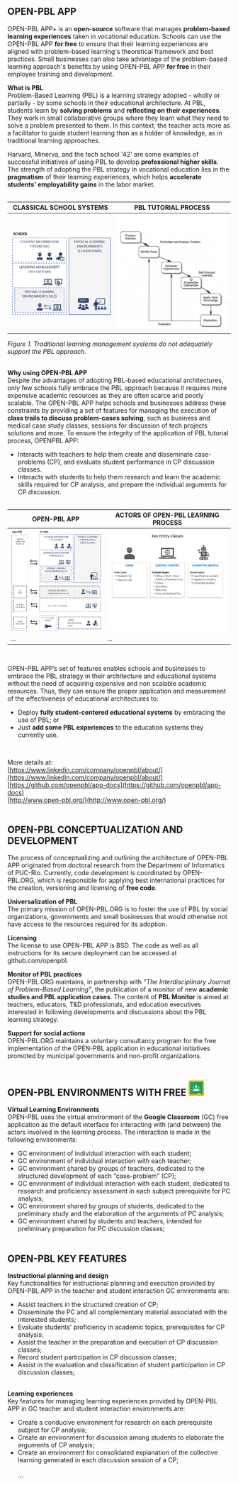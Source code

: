 ## OPEN-PBL APP 

OPEN-PBL APP+ is an **open-source** software that manages **problem-based learning experiences** taken in vocational education. Schools can use the OPEN-PBL APP **for free** to ensure that their learning experiences are aligned with problem-based learning's theoretical framework and best practices. Small businesses can also take advantage of the problem-based learning approach's benefits by using OPEN-PBL APP **for free** in their employee training and development.<br>

**What is PBL** <br>
Problem-Based Learning (PBL) is a learning strategy adopted - wholly or partially - by some schools in their educational architecture. At PBL, students learn by **solving problems** and **reflecting on their experiences**. They work in small collaborative groups where they learn what they need to solve a problem presented to them. In this context, the teacher acts more as a facilitator to guide student learning than as a holder of knowledge, as in traditional learning approaches. <br>

Harvard, Minerva, and the tech school '42' are some examples of successful initiatives of using PBL to develop **professional higher skills**. The strength of adopting the PBL strategy in vocational education lies in the **pragmatism** of their learning experiences, which helps **accelerate students' employability gains** in the labor market. <br><br>

CLASSICAL SCHOOL SYSTEMS | PBL TUTORIAL PROCESS
------------ | -------------
![Image1](/images/classical_school.png) | ![Image2](/images/pbl_process_titleless.png)

*Figure 1. Traditional learning management systems do not adequately support the PBL approach.*
<br><br>
 
**Why using OPEN-PBL APP**  <br>
Despite the advantages of adopting PBL-based educational architectures, only few schools fully embrace the PBL approach because it requires more expensive academic resources as they are often scarce and poorly scalable. The OPEN-PBL APP helps schools and businesses address these constraints by providing a set of features for managing the execution of **class trails to discuss problem-cases solving**, such as  business and medical case study classes, sessions for discussion of tech projects solutions and more. To ensure the integrity of the application of PBL tutorial process, OPENPBL APP:
- Interacts with teachers to help them create and disseminate case-problems (CP), and evaluate student performance in CP discussion classes.
- Interacts with students to help them research and learn the academic skills required for CP analysis, and prepare the individual arguments for CP discussion. <br><br>

OPEN-PBL APP | ACTORS OF OPEN-PBL LEARNING PROCESS 
------------ | -------------
![Image3](/images/openpbl_overall1.png) | ![Image4](/images/key_entities.png)
... | ...

<br>

OPEN-PBL APP’s set of features enables schools and businesses to embrace the PBL strategy in their architecture and educational systems without the need of acquiring expensive and non scalable academic resources. Thus, they can ensure the proper application and measurement of the effectiveness of educational architectures to:
- Deploy **fully student-centered educational systems** by embracing the use of PBL; or
- Just **add some PBL experiences** to the education systems they currently use. <br>

<br>

More details at:<br>
[https://www.linkedin.com/company/openpbl/about/](https://www.linkedin.com/company/openpbl/about/) <br>
[https://github.com/openpbl/app-docs](https://github.com/openpbl/app-docs) <br>
[http://www.open-pbl.org/](http://www.open-pbl.org/) <br><br>


## OPEN-PBL CONCEPTUALIZATION AND DEVELOPMENT 

The process of conceptualizing and outlining the architecture of OPEN-PBL APP originated from doctoral research from the Department of Informatics of PUC-Rio. Currently, code development is coordinated by OPEN-PBL.ORG, which is responsible for applying best international practices for the creation, versioning and licensing of **free code**. <br>

**Universalization of PBL** <br>
The primary mission of OPEN-PBL.ORG is to foster the use of PBL by social organizations, governments and small businesses that would otherwise not have access to the resources required for its adoption. <br>

**Licensing** <br>
The license to use OPEN-PBL APP is BSD. The code as well as all instructions for its secure deployment can be accessed at github.com/openpbl. <br>

**Monitor of PBL practices**<br>
OPEN-PBL.ORG maintains, in partnership with *”The Interdisciplinary Journal of Problem-Based Learning”*, the publication of a monitor of new **academic studies and PBL application cases**. The content of **PBL Monitor** is aimed at teachers, educators, T&D professionals, and education executives interested in following developments and discussions about the PBL learning strategy. <br>

**Support for social actions** <br>
OPEN-PBL.ORG maintains a voluntary consultancy program for the free implementation of the OPEN-PBL application in educational initiatives promoted by municipal governments and non-profit organizations.<br><br>

## OPEN-PBL ENVIRONMENTS WITH FREE ![Image5](/images/gc_icon1.png) 

**Virtual Learning Environments** <br>
OPEN-PBL uses the virtual environment of the **Google Classroom** (GC)  free application as the default interface for interacting with (and between) the actors involved in the learning process. The interaction is made in the following environments:
- GC environment of individual interaction with each student;
- GC environment of individual interaction with each teacher;
- GC environment shared by groups of teachers, dedicated to the structured development of each “case-problem” (CP); 
- GC environment of individual interaction with each student, dedicated to research and proficiency assessment in each subject prerequisite for PC analysis;
- GC environment shared by groups of students, dedicated to the preliminary study and the elaboration of the arguments of PC analysis;
- GC environment shared by students and teachers, intended for preliminary preparation for PC discussion classes;<br><br>

## OPEN-PBL KEY FEATURES 

**Instructional planning and design** <br>
Key functionalities for instructional planning and execution provided by OPEN-PBL APP in the teacher and student interaction GC environments are: 
- Assist teachers in the structured creation of CP;
- Disseminate the PC and all complementary material associated with the interested students;
- Evaluate students' proficiency in academic topics, prerequisites for CP analysis;
- Assist the teacher in the preparation and execution of CP discussion classes;
- Record student participation in CP discussion classes;
- Assist in the evaluation and classification of student participation in CP discussion classes;<br><br>

**Learning experiences** <br>
Key features for managing learning experiences provided by OPEN-PBL APP in GC teacher and student interaction environments are: 
- Create a conducive environment for research on each prerequisite subject for CP analysis;
- Create an environment for discussion among students to elaborate the arguments of CP analysis;
- Create an environment for consolidated explanation of the collective learning generated in each discussion session of a CP;<br><br>
... 



